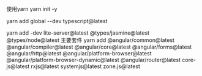 使用yarn
yarn init -y
	
yarn add global --dev typescript@latest

yarn add -dev lite-server@latest @types/jasmine@latest @types/node@latest
主要套件
yarn add  @angular/common@latest @angular/compiler@latest @angular/core@latest @angular/forms@latest @angular/http@latest @angular/platform-browser@latest @angular/platform-browser-dynamic@latest @angular/router@latest core-js@latest rxjs@latest systemjs@latest zone.js@latest



